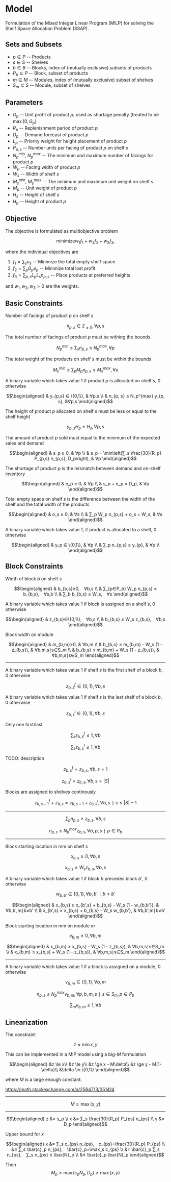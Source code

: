 # Model
Formulation of the Mixed Integer Linear Program (MILP) for solving the Shelf Space Allocation Problem (SSAP).

## Sets and Subsets

-  $p∈P$ -- Products
-  $s∈S$ -- Shelves
-  $b∈B$ -- Blocks, index of (mutually exclusive) subsets of products
-  $P_b⊆P$ -- Block, subset of products
-  $m∈M$ -- Modules, index of (mutually exclusive) subset of shelves
-  $S_m⊆S$ -- Module, subset of shelves

## Parameters

-  $G_p$ -- Unit profit of product $p$; used as shortage penalty (treated to be $\max\{0, G_p\}$
-  $R_p$ -- Replenishment period of product $p$
-  $D_p$ -- Demand forecast of product $p$
-  $L_p$ -- Priority weight for height placement of product $p$
-  $P_{p,s}$ -- Number units per facing of product $p$ on shelf $s$
-  $N_p^{min}$, $N_p^{max}$ -- The minimum and maximum number of facings for product $p$
-  $W_p$ -- Facing width of product $p$
-  $W_s$ -- Width of shelf $s$
-  $M_s^{min}$, $M_s^{max}$ -- The minimum and maximum unit weight on shelf $s$
-  $M_p$ -- Unit weight of product $p$
-  $H_s$ -- Height of shelf $s$
-  $H_p$ -- Height of product $p$

## Objective
The objective is formulated as multiobjective problem

$$\text{minimize} w_1 f_1 + w_2 f_2 + w_2 f_3,$$

where the individual objectives are

1)  $f_1=∑_s o_s$ -- Minimize the total empty shelf space
2)  $f_2=∑_p G_p e_p$ -- Minimize total lost profit
3)  $f_3=∑_{p,s} L_p L_s n_{p,s}$ -- Place products at preferred heights

and $w_1, w_2, w_3>0$ are the weights.



## Basic Constraints
Number of facings of product $p$ on shelf $s$

$$n_{p,s} ∈ ℤ_{≥0}, ∀p,s$$

The total number of facings of product $p$ must be withing the bounds

$$N_p^{min} ≤ ∑_s n_{p,s} ≤ N_p^{max}, ∀p$$

The total weight of the products on shelf $s$ must be within the bounds

$$M_s^{min} ≤ ∑_p M_p n_{p,s} ≤ M_s^{max}, ∀s$$

A binary variable which takes value $1$ if product $p$ is allocated on shelf $s$, $0$ otherwise

$$\begin{aligned}
& y_{p,s} ∈ \{0,1\}, & ∀p,s \\
& n_{p, s} ≤ N_p^{max} y_{p, s}, &∀p,s
\end{aligned}$$

The height of product $p$ allocated on shelf $s$ must be less or equal to the shelf height

$$y_{p,s} H_p ≤ H_s, ∀p,s$$

The amount of product $p$ sold must equal to the minimum of the expected sales and demand

$$\begin{aligned}
& s_p ≥ 0, & ∀p \\
& s_p = \min\left(∑_s \frac{30}{R_p} P_{p,s} n_{p,s}, D_p\right), & ∀p
\end{aligned}$$

The shortage of product $p$ is the mismatch between demand and on-shelf inventory

$$\begin{aligned}
& e_p ≥ 0, & ∀p \\
& s_p + e_p = D_p, & ∀p
\end{aligned}$$

Total empty space on shelf $s$ is the difference between the width of the shelf and the total width of the products

$$\begin{aligned}
& o_s ≥ 0, & ∀s \\
& ∑_p W_p n_{p,s} + o_s = W_s, & ∀s
\end{aligned}$$

A binary variable which takes value $1$, if product is allocated to a shelf, $0$ otherwise

$$\begin{aligned}
& y_p ∈ \{0,1\}, & ∀p \\
& ∑_p n_{p,s} ≥ y_{p}, & ∀p \\
\end{aligned}$$


## Block Constraints
Width of block $b$ on shelf $s$

$$\begin{aligned}
& b_{b,s}≥0, ∀b,s \\
& ∑_{p∈P_b} W_p n_{p,s} ≤ b_{b,s}, ∀s,b \\
& ∑_b b_{b,s} ≤ W_s, ∀s
\end{aligned}$$

A binary variable which takes value $1$ if block is assigned on a shelf $s$, $0$ otherwise

$$\begin{aligned}
& z_{b,s}∈\{0,1\}, ∀b,s \\
& b_{b,s} ≤ W_s z_{b,s}, ∀b,s
\end{aligned}$$

Block width on module

$$\begin{aligned}
& m_{b,m}≥0, & ∀b,m \\
& b_{b,s} ≥ m_{b,m} - W_s (1 - z_{b,s}), & ∀b,m,s∣s∈S_m \\
& b_{b,s} ≤ m_{b,m} + W_s (1 - z_{b,s}), & ∀b,m,s∣s∈S_m
\end{aligned}$$

---

A binary variable which takes value $1$ if shelf $s$ is the first shelf of a block $b$, $0$ otherwise

$$z_{b,s}^f∈\{0,1\}, ∀b,s$$

A binary variable which takes value $1$ if shelf $s$ is the last shelf of a block $b$, $0$ otherwise

$$z_{b,s}^l∈\{0,1\}, ∀b,s$$

Only one first/last

$$∑_s z_{b,s}^f ≤ 1, ∀b$$

$$∑_s z_{b,s}^l ≤ 1, ∀b$$

TODO: description

$$z_{b,s}^f = z_{b,s}, ∀b,s=1$$

$$z_{b,s}^l = z_{b,s}, ∀b,s=|S|$$

Blocks are assigned to shelves continously

$$z_{b,s+1}^f + z_{b,s} = z_{b,s+1} + z_{b,s}^l, ∀b,s∣s≤|S|-1$$


---

$$∑_p n_{p,s} ≥ z_{b,s}, ∀b,s$$

$$n_{p,s} ≤ N_p^{max} z_{b,s}, ∀b,p,s∣p∈P_b$$

---

Block starting location in mm on shelf $s$

$$x_{b,s}≥0, ∀b,s$$

$$x_{b,s} ≤ W_s z_{b,s}, ∀b,s$$

A binary variable which takes value $1$ if block $b$ precedes block $b'$, $0$ otherwise

$$w_{b,b'}∈\{0,1\}, ∀b,b'∣b≠b'$$

$$\begin{aligned}
& x_{b,s} ≥ x_{b',s} + b_{b,s} - W_s (1 - w_{b,b'}), & ∀b,b',m∣b≠b' \\
& x_{b',s} ≥ x_{b,s} + b_{b,s} - W_s w_{b,b'}, & ∀b,b',m∣b≠b'
\end{aligned}$$

Block starting location in mm on module $m$

$$x_{b,m}≥0, ∀b,m$$

$$\begin{aligned}
& x_{b,m} ≥ x_{b,s} - W_s (1 - z_{b,s}), & ∀b,m,s∣s∈S_m \\
& x_{b,m} ≤ x_{b,s} + W_s (1 - z_{b,s}), & ∀b,m,s∣s∈S_m
\end{aligned}$$


---

A binary variable which takes value $1$ if a block is assigned on a module, $0$ otherwise

$$v_{b,m}∈\{0,1\}, ∀b,m$$

$$n_{p,s} ≤ N_p^{max} v_{b,m}, ∀p,b,m,s∣s∈S_m,p∈P_b$$

$$∑_m v_{b,m} ≤ 1, ∀b$$


## Linearization
The constraint 

$$z=\min{x, y}$$

This can be implemented in a MIP model using a big-$M$ formulation

$$\begin{aligned}
 &z \le x\\
 &z \le y\\
 &z \ge x - M\delta\\
 &z \ge y - M(1-\delta)\\
 &\delta \in \{0,1\}
\end{aligned}$$

where $M$ is a large enough constant.

https://math.stackexchange.com/a/2564713/351414

---

$$M≥\max(x, y)$$

---

$$\begin{aligned}
z &= s_p \\
x &= ∑_s \frac{30}{R_p} P_{ps} n_{ps} \\
y &= D_p
\end{aligned}$$

Upper bound for $x$

$$\begin{aligned}
x &= ∑_s c_{ps} n_{ps}, c_{ps}=\frac{30}{R_p} P_{ps} \\
&≤ ∑_s \bar{c}_p n_{ps}, \bar{c}_p=\max_s c_{ps} \\
&= \bar{c}_p ∑_s n_{ps}, ∑_s n_{ps} ≤ \bar{N}_p \\
&≤ \bar{c}_p \bar{N}_p
\end{aligned}$$

Then
$$M_p ≥ \max(\bar{c}_p \bar{N}_p, D_p) ≥ \max(x, y)$$
